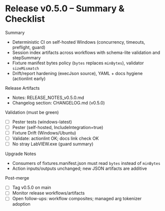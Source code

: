 # Release v0.5.0 – Summary & Checklist

Summary

- Deterministic CI on self-hosted Windows (concurrency, timeouts, preflight, guard)
- Session index artifacts across workflows with schema-lite validation and stepSummary
- Fixture manifest bytes policy (`bytes` replaces `minBytes`), validator `sizeMismatch`
- Drift/report hardening (execJson source), YAML + docs hygiene (actionlint early)

Release Artifacts

- Notes: RELEASE_NOTES_v0.5.0.md
- Changelog section: CHANGELOG.md (v0.5.0)

Validation (must be green)

- [ ] Pester tests (windows-latest)
- [ ] Pester (self-hosted, IncludeIntegration=true)
- [ ] Fixture Drift (Windows/Ubuntu)
- [ ] Validate: actionlint OK; docs link check OK
- [ ] No stray LabVIEW.exe (guard summary)

Upgrade Notes

- Consumers of fixtures.manifest.json must read `bytes` instead of `minBytes`
- Action inputs/outputs unchanged; new JSON artifacts are additive

Post-merge

- [ ] Tag v0.5.0 on main
- [ ] Monitor release workflows/artifacts
- [ ] Open follow-ups: workflow composites; managed arg tokenizer adoption
